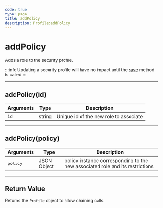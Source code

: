 ```yaml
---
code: true
type: page
title: addPolicy
description: Profile:addPolicy
---
```


# addPolicy

Adds a role to the security profile.

:::info
Updating a security profile will have no impact until the [save](/sdk/php/3/core-classes/profile/save/) method is called
:::

---

## addPolicy(id)

| Arguments | Type   | Description                            |
| --------- | ------ | -------------------------------------- |
| `id`      | string | Unique id of the new role to associate |

---

## addPolicy(policy)

| Arguments | Type        | Description                                                                   |
| --------- | ----------- | ----------------------------------------------------------------------------- |
| `policy`  | JSON Object | policy instance corresponding to the new associated role and its restrictions |

---

## Return Value

Returns the `Profile` object to allow chaining calls.

